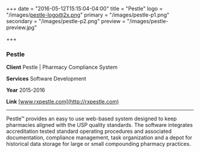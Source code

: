 +++
date = "2016-05-12T15:15:04-04:00"
title = "Pestle"
logo = "/images/pestle-logo@2x.png"
primary = "/images/pestle-p1.png"
secondary = "/images/pestle-p2.png"
preview = "/images/pestle-preview.jpg"

+++

### Pestle

**Client**  Pestle | Pharmacy Compliance System

**Services**  Software Development

**Year**  2015-2016

**Link**  [www.rxpestle.com](http://rxpestle.com)

***

Pestle™ provides an easy to use web-based system designed to keep pharmacies aligned with the USP quality standards. The software integrates accreditation tested standard operating procedures and associated documentation, compliance management, task organization and a depot for historical data storage for large or small compounding pharmacy practices.

